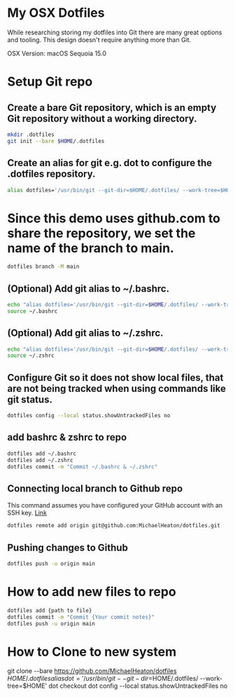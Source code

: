 # My OSX Dotfiles

While researching storing my dotfiles into Git there are many great options and tooling. This design doesn't require anything more than  Git.

OSX Version: macOS Sequoia 15.0

# Setup Git repo
## Create a bare Git repository, which is an empty Git repository without a working directory.
```bash
mkdir .dotfiles
git init --bare $HOME/.dotfiles
```

## Create an alias for git e.g. dot to configure the .dotfiles repository.
```bash
alias dotfiles='/usr/bin/git --git-dir=$HOME/.dotfiles/ --work-tree=$HOME'
```

# Since this demo uses github.com to share the repository, we set the name of the branch to main.
```bash
dotfiles branch -M main
```

## (Optional) Add git alias to ~/.bashrc. 
```bash
echo "alias dotfiles='/usr/bin/git --git-dir=$HOME/.dotfiles/ --work-tree=$HOME'" >> $HOME/.bashrc
source ~/.bashrc
```

## (Optional) Add git alias to ~/.zshrc.
```bash
echo "alias dotfiles='/usr/bin/git --git-dir=$HOME/.dotfiles/ --work-tree=$HOME'" >> $HOME/.zshrc
source ~/.zshrc
```

## Configure Git so it does not show local files, that are not being tracked when using commands like git status.
```bash
dotfiles config --local status.showUntrackedFiles no
```

## add bashrc & zshrc to repo
```bash
dotfiles add ~/.bashrc
dotfiles add ~/.zshrc
dotfiles commit -m "Commit ~/.bashrc & ~/.zshrc"
```

## Connecting local branch to Github repo
This command assumes you have configured your GitHub account with an SSH key. [Link](https://github.com/settings/keys)
```bash
dotfiles remote add origin git@github.com:MichaelHeaton/dotfiles.git
```

## Pushing changes to Github
```bash
dotfiles push -u origin main
```

# How to add new files to repo
```bash
dotfiles add {path to file}
dotfiles commit -m "Commit {Your commit notes}"
dotfiles push -u origin main
```

# How to Clone to new system

git clone --bare https://github.com/MichaelHeaton/dotfiles $HOME/.dotfiles
alias dot='/usr/bin/git --git-dir=$HOME/.dotfiles/ --work-tree=$HOME'
dot checkout
dot config --local status.showUntrackedFiles no
